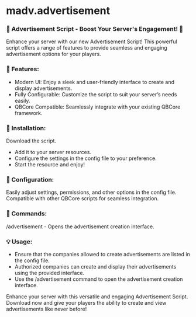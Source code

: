 # madv.advertisement

### 📢 Advertisement Script - Boost Your Server's Engagement! 📢

Enhance your server with our new Advertisement Script! This powerful script offers a range of features to provide seamless and engaging advertisement options for your players.

### 📜 Features:

- Modern UI: Enjoy a sleek and user-friendly interface to create and display advertisements.
- Fully Configurable: Customize the script to suit your server’s needs easily.
- QBCore Compatible: Seamlessly integrate with your existing QBCore framework.

### 💾 Installation:

Download the script.
- Add it to your server resources.
- Configure the settings in the config file to your preference.
- Start the resource and enjoy!

### 🔧 Configuration:

Easily adjust settings, permissions, and other options in the config file.
Compatible with other QBCore scripts for seamless integration.

### 🔨 Commands:

/advertisement - Opens the advertisement creation interface.

### 💡 Usage:

- Ensure that the companies allowed to create advertisements are listed in the config file.
- Authorized companies can create and display their advertisements using the provided interface.
- Use the /advertisement command to open the advertisement creation interface.

Enhance your server with this versatile and engaging Advertisement Script. Download now and give your players the ability to create and view advertisements like never before!
